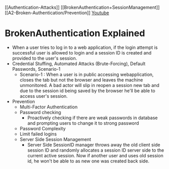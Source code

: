 [[Authentication-Attacks]]
[[BrokenAuthentication+SessionManagement]]
 [[A2-Broken-Authentication/Prevention]]
[Youtube](https://www.youtube.com/watch?v=mruO75ONWy8)

# BrokenAuthentication Explained
- When a user tries to log in to a web application, if the login attempt is successful user is allowed to login and a session ID is created and provided to the user's session.
- Credential Stuffing, Automated Attacks (Brute-Forcing), Default Passwords, Scenario-1
	- Scenario-1 : When a user is in public accessing webapplication, closes the tab but not the browser and leaves the machine unmonitored. A bad actor will slip in reopen a session new tab and due to the session id being saved by the browser he'll be able to access user's session.
-	Prevention
	-	Multi-Factor Authentication
	- Password checking
		- Proactively checking if there are weak passwords in database and prompting users to change it to strong password
	- Password Complexity
	- Limit failed logins
	- Server Side Session Management
		- Server Side SessionID  manager throws away the old client side session ID and randomly allocates a session ID server side to the current active session. Now if another user and uses old session id, he won't be able to as new one was created back side.